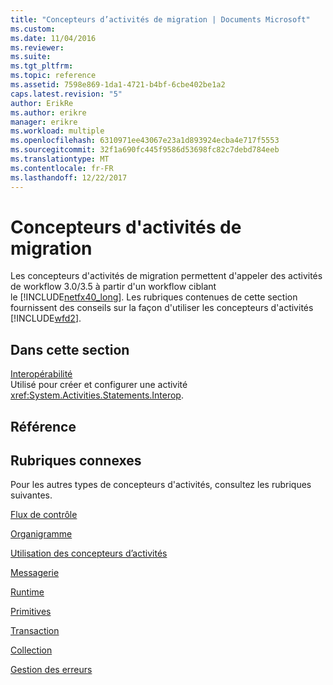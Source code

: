 ```yaml
---
title: "Concepteurs d’activités de migration | Documents Microsoft"
ms.custom: 
ms.date: 11/04/2016
ms.reviewer: 
ms.suite: 
ms.tgt_pltfrm: 
ms.topic: reference
ms.assetid: 7598e869-1da1-4721-b4bf-6cbe402be1a2
caps.latest.revision: "5"
author: ErikRe
ms.author: erikre
manager: erikre
ms.workload: multiple
ms.openlocfilehash: 6310971ee43067e23a1d893924ecba4e717f5553
ms.sourcegitcommit: 32f1a690fc445f9586d53698fc82c7debd784eeb
ms.translationtype: MT
ms.contentlocale: fr-FR
ms.lasthandoff: 12/22/2017
---
```

# <a name="migration-activity-designers"></a>Concepteurs d'activités de migration
Les concepteurs d'activités de migration permettent d'appeler des activités de workflow 3.0/3.5 à partir d'un workflow ciblant le [!INCLUDE[netfx40_long](../workflow-designer/includes/netfx40_long_md.md)]. Les rubriques contenues de cette section fournissent des conseils sur la façon d'utiliser les concepteurs d'activités [!INCLUDE[wfd2](../workflow-designer/includes/wfd2_md.md)].  
  
## <a name="in-this-section"></a>Dans cette section  
 [Interopérabilité](../workflow-designer/interop-activity-designer.md)  
 Utilisé pour créer et configurer une activité <xref:System.Activities.Statements.Interop>.  
  
## <a name="reference"></a>Référence  
  
## <a name="related-sections"></a>Rubriques connexes  
 Pour les autres types de concepteurs d'activités, consultez les rubriques suivantes.  
  
 [Flux de contrôle](../workflow-designer/control-flow-activity-designers.md)  
  
 [Organigramme](../workflow-designer/flowchart-activity-designers.md)  
  
 [Utilisation des concepteurs d’activités](../workflow-designer/using-the-activity-designers.md)  
  
 [Messagerie](../workflow-designer/messaging-activity-designers.md)  
  
 [Runtime](../workflow-designer/runtime-activity-designers.md)  
  
 [Primitives](../workflow-designer/primitives-activity-designers.md)  
  
 [Transaction](../workflow-designer/transaction-activity-designers.md)  
  
 [Collection](../workflow-designer/collection-activity-designers.md)  
  
 [Gestion des erreurs](../workflow-designer/error-handling-activity-designers.md)